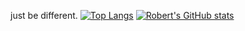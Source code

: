 just be different.
[![Top Langs](https://github-readme-stats.vercel.app/api/top-langs/?username=robertseghedi)](https://github.com/anuraghazra/github-readme-stats)
[![Robert's GitHub stats](https://github-readme-stats.vercel.app/api?username=robertseghedi)](https://github.com/anuraghazra/github-readme-stats)
